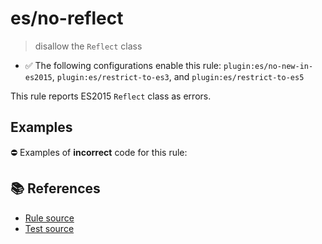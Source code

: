 # es/no-reflect
> disallow the `Reflect` class

- ✅ The following configurations enable this rule: `plugin:es/no-new-in-es2015`, `plugin:es/restrict-to-es3`, and `plugin:es/restrict-to-es5`

This rule reports ES2015 `Reflect` class as errors.

## Examples

⛔ Examples of **incorrect** code for this rule:

<eslint-playground type="bad" code="/*eslint es/no-reflect: error */
let value = Reflect.get(obj, key)
" />

## 📚 References

- [Rule source](https://github.com/mysticatea/eslint-plugin-es/blob/v3.0.1/lib/rules/no-reflect.js)
- [Test source](https://github.com/mysticatea/eslint-plugin-es/blob/v3.0.1/tests/lib/rules/no-reflect.js)

